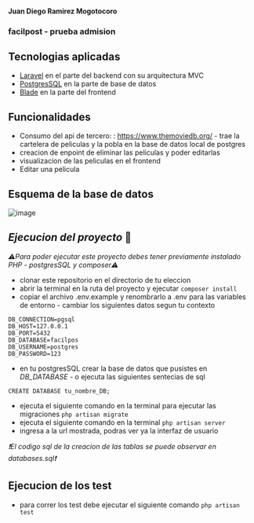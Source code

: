 #### Juan Diego Ramirez Mogotocoro
### facilpost - prueba admision


## Tecnologias aplicadas
- [Laravel](https://laravel.com/) en el parte del backend con su arquitectura MVC
- [PostgresSQL](https://www.postgresql.org/) en la parte de base de datos
- [Blade](https://laravel.com/docs/10.x/blade) en la parte del frontend

## Funcionalidades
- Consumo del api de tercero: : https://www.themoviedb.org/ - trae la cartelera de peliculas y la pobla en la base de datos local de postgres
- creacion de enpoint de eliminar las peliculas y poder editarlas
- visualizacion de las peliculas en el frontend
- Editar una pelicula

## Esquema de la base de datos

![image](https://cdn.discordapp.com/attachments/1130302388159381596/1178308504067518535/image.png?ex=6575ac4f&is=6563374f&hm=3692193aad80644749fc5081898d9e3402e35fc29d28547189df27ce14d203ff&)

## *Ejecucion del proyecto* 🏃

*⚠️Para poder ejecutar este proyecto debes tener previamente instalado PHP - postgresSQL y composer⚠️*
- clonar este repositorio en el directorio de tu eleccion
- abrir la terminal en la ruta  del proyecto y ejecutar ```composer install```
- copiar el archivo .env.example y renombrarlo a .env para las variables de entorno - cambiar los siguientes datos segun tu contexto
```
DB_CONNECTION=pgsql
DB_HOST=127.0.0.1
DB_PORT=5432
DB_DATABASE=facilpos
DB_USERNAME=postgres
DB_PASSWORD=123
```
- en tu postgresSQL crear la base de datos que pusistes en *DB_DATABASE* - o ejecuta las siguientes sentecias de sql
```
CREATE DATABASE tu_nombre_DB;
```
- ejecuta el siguiente comando en la terminal para ejecutar las migraciones ```php artisan migrate```
- ejecuta el siguiente comando en la terminal ```php artisan server```
- ingresa a la url mostrada, podras ver ya la interfaz de usuario

*❗El codigo sql de la creacion de las tablas se puede observar en databases.sql❗*

## Ejecucion de los test

- para correr los test debe ejecutar el siguiente comando
```php artisan test```

